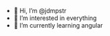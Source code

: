 - 👋 Hi, I’m @jdmpstr
- 👀 I’m interested in everything
- 🌱 I’m currently learning angular

<!---
jdmpstr/jdmpstr is a ✨ special ✨ repository because its `README.md` (this file) appears on your GitHub profile.
You can click the Preview link to take a look at your changes.
--->
